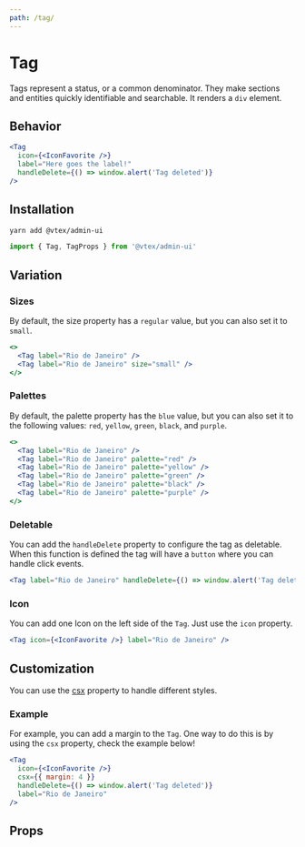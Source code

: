```yaml
---
path: /tag/
---
```


# Tag

Tags represent a status, or a common denominator. They make sections and entities quickly identifiable and searchable. It renders a `div` element.

## Behavior

```jsx
<Tag
  icon={<IconFavorite />}
  label="Here goes the label!"
  handleDelete={() => window.alert('Tag deleted')}
/>
```

## Installation

```sh isStatic
yarn add @vtex/admin-ui
```

```jsx isStatic
import { Tag, TagProps } from '@vtex/admin-ui'
```

## Variation

### Sizes

By default, the size property has a `regular` value, but you can also set it to `small`.

```jsx
<>
  <Tag label="Rio de Janeiro" />
  <Tag label="Rio de Janeiro" size="small" />
</>
```

### Palettes

By default, the palette property has the `blue` value, but you can also set it to the following values: `red`, `yellow`, `green`, `black`, and `purple`.

```jsx
<>
  <Tag label="Rio de Janeiro" />
  <Tag label="Rio de Janeiro" palette="red" />
  <Tag label="Rio de Janeiro" palette="yellow" />
  <Tag label="Rio de Janeiro" palette="green" />
  <Tag label="Rio de Janeiro" palette="black" />
  <Tag label="Rio de Janeiro" palette="purple" />
</>
```

### Deletable

You can add the `handleDelete` property to configure the tag as deletable. When this function is defined the tag will have a `button` where you can handle click events.

```jsx
<Tag label="Rio de Janeiro" handleDelete={() => window.alert('Tag deleted')} />
```

### Icon

You can add one Icon on the left side of the `Tag`. Just use the `icon` property.

```jsx
<Tag icon={<IconFavorite />} label="Rio de Janeiro" />
```

## Customization

You can use the [csx](/theming/inline-styles/#styles--csx) property to handle different styles.

### Example

For example, you can add a margin to the `Tag`. One way to do this is by using the `csx` property, check the example below!

```jsx
<Tag
  icon={<IconFavorite />}
  csx={{ margin: 4 }}
  handleDelete={() => window.alert('Tag deleted')}
  label="Rio de Janeiro"
/>
```

## Props

<proptypes heading="Tag" component="Tag" />
